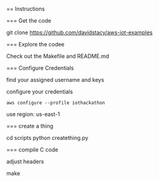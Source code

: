 
== Instructions

=== Get the code

git clone https://github.com/davidstacy/aws-iot-examples

=== Explore the codee

Check out the Makefile and README.md


=== Configure Credentials

find your assigned username and keys

configure your credentials
```
aws configure --profile iothackathon
```

use region: us-east-1

=== create a thing

cd scripts
python creatething.py

=== compile C code

adjust headers

make
